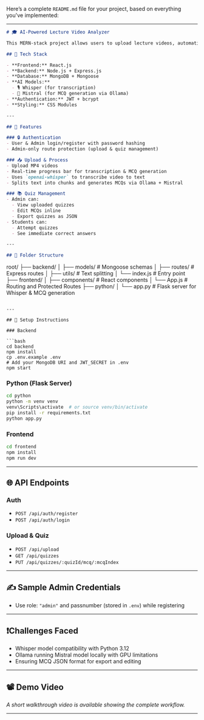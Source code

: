 Here’s a complete `README.md` file for your project, based on everything you've implemented:

---

```markdown
# 🎓 AI-Powered Lecture Video Analyzer

This MERN-stack project allows users to upload lecture videos, automatically transcribes them using OpenAI Whisper, and generates multiple choice questions (MCQs) using Mistral via Ollama. It features user authentication, role-based access control, MongoDB integration, and a student quiz interface.

## 🔧 Tech Stack

- **Frontend:** React.js
- **Backend:** Node.js + Express.js
- **Database:** MongoDB + Mongoose
- **AI Models:**
  - 🎙 Whisper (for transcription)
  - 🧠 Mistral (for MCQ generation via Ollama)
- **Authentication:** JWT + bcrypt
- **Styling:** CSS Modules

---

## 🚀 Features

### 🔒 Authentication
- User & Admin login/register with password hashing
- Admin-only route protection (upload & quiz management)

### 📥 Upload & Process
- Upload MP4 videos
- Real-time progress bar for transcription & MCQ generation
- Uses `openai-whisper` to transcribe video to text
- Splits text into chunks and generates MCQs via Ollama + Mistral

### 📚 Quiz Management
- Admin can:
  - View uploaded quizzes
  - Edit MCQs inline
  - Export quizzes as JSON
- Students can:
  - Attempt quizzes
  - See immediate correct answers

---

## 📁 Folder Structure

```

root/
├── backend/
│   ├── models/          # Mongoose schemas
│   ├── routes/          # Express routes
│   ├── utils/           # Text splitting
│   └── index.js         # Entry point
├── frontend/
│   ├── components/      # React components
│   └── App.js           # Routing and Protected Routes
├── python/
│   └── app.py           # Flask server for Whisper & MCQ generation

````

---

## 🔄 Setup Instructions

### Backend

```bash
cd backend
npm install
cp .env.example .env
# Add your MongoDB URI and JWT_SECRET in .env
npm start
````

### Python (Flask Server)

```bash
cd python
python -m venv venv
venv\Scripts\activate  # or source venv/bin/activate
pip install -r requirements.txt
python app.py
```

### Frontend

```bash
cd frontend
npm install
npm run dev
```

---

## 🌐 API Endpoints

### Auth

* `POST /api/auth/register`
* `POST /api/auth/login`

### Upload & Quiz

* `POST /api/upload`
* `GET /api/quizzes`
* `PUT /api/quizzes/:quizId/mcq/:mcqIndex`

---

## ✍️ Sample Admin Credentials

* Use role: `"admin"` and passnumber (stored in `.env`) while registering

---

## ❗Challenges Faced

* Whisper model compatibility with Python 3.12
* Ollama running Mistral model locally with GPU limitations
* Ensuring MCQ JSON format for export and editing

---

## 📽 Demo Video

*A short walkthrough video is available showing the complete workflow.*

---

